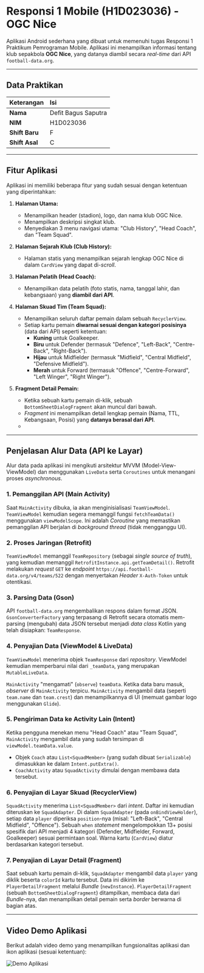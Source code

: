 # Responsi 1 Mobile (H1D023036) - OGC Nice

Aplikasi Android sederhana yang dibuat untuk memenuhi tugas Responsi 1 Praktikum Pemrograman Mobile. 
Aplikasi ini menampilkan informasi tentang klub sepakbola **OGC Nice**, yang datanya diambil secara *real-time* dari API `football-data.org`.

---

## Data Praktikan

| Keterangan | Isi |
| :--- | :--- |
| **Nama** | Defit Bagus Saputra |
| **NIM** | H1D023036 |
| **Shift Baru** | F |
| **Shift Asal** | C |

---

## Fitur Aplikasi

Aplikasi ini memiliki beberapa fitur yang sudah sesuai dengan ketentuan yang diperintahkan:

1.  **Halaman Utama:**
    * Menampilkan header (stadion), logo, dan nama klub OGC Nice.
    * Menampilkan deskripsi singkat klub.
    * Menyediakan 3 menu navigasi utama: "Club History", "Head Coach", dan "Team Squad".

2.  **Halaman Sejarah Klub (Club History):**
    * Halaman statis yang menampilkan sejarah lengkap OGC Nice di dalam `CardView` yang dapat di-*scroll*.

3.  **Halaman Pelatih (Head Coach):**
    * Menampilkan data pelatih (foto statis, nama, tanggal lahir, dan kebangsaan) yang **diambil dari API**.

4.  **Halaman Skuad Tim (Team Squad):**
    * Menampilkan seluruh daftar pemain dalam sebuah `RecyclerView`.
    * Setiap kartu pemain **diwarnai sesuai dengan kategori posisinya** (data dari API) seperti ketentuan:
        * **Kuning** untuk Goalkeeper.
        * **Biru** untuk Defender (termasuk "Defence", "Left-Back", "Centre-Back", "Right-Back").
        * **Hijau** untuk Midfielder (termasuk "Midfield", "Central Midfield", "Defensive Midfield").
        * **Merah** untuk Forward (termasuk "Offence", "Centre-Forward", "Left Winger", "Right Winger").

5.  **Fragment Detail Pemain:**
    * Ketika sebuah kartu pemain di-klik, sebuah `BottomSheetDialogFragment` akan muncul dari bawah.
    * *Fragment* ini menampilkan detail lengkap pemain (Nama, TTL, Kebangsaan, Posisi) yang **datanya berasal dari API**.
    * 
---

## Penjelasan Alur Data (API ke Layar)

Alur data pada aplikasi ini mengikuti arsitektur MVVM (Model-View-ViewModel) dan menggunakan `LiveData` serta `Coroutines` untuk menangani proses *asynchronous*.

### 1. Pemanggilan API (Main Activity)
Saat `MainActivity` dibuka, ia akan menginisialisasi `TeamViewModel`. `TeamViewModel` kemudian segera memanggil fungsi `fetchTeamData()` menggunakan `viewModelScope`. Ini adalah *Coroutine* yang memastikan pemanggilan API berjalan di *background thread* (tidak mengganggu UI).

### 2. Proses Jaringan (Retrofit)
`TeamViewModel` memanggil `TeamRepository` (sebagai *single source of truth*), yang kemudian memanggil `RetrofitInstance.api.getTeamDetail()`. Retrofit melakukan *request* `GET` ke *endpoint* `https://api.football-data.org/v4/teams/522` dengan menyertakan *Header* `X-Auth-Token` untuk otentikasi.

### 3. Parsing Data (Gson)
API `football-data.org` mengembalikan respons dalam format JSON. `GsonConverterFactory` yang terpasang di Retrofit secara otomatis mem-parsing (mengubah) data JSON tersebut menjadi *data class* Kotlin yang telah disiapkan: `TeamResponse`.

### 4. Penyajian Data (ViewModel & LiveData)
`TeamViewModel` menerima objek `TeamResponse` dari *repository*. ViewModel kemudian memperbarui nilai dari `_teamData`, yang merupakan `MutableLiveData`.

`MainActivity` "mengamati" (`observe`) `teamData`. Ketika data baru masuk, *observer* di `MainActivity` terpicu. `MainActivity` mengambil data (seperti `team.name` dan `team.crest`) dan menampilkannya di UI (memuat gambar logo menggunakan `Glide`).

### 5. Pengiriman Data ke Activity Lain (Intent)
Ketika pengguna menekan menu "Head Coach" atau "Team Squad", `MainActivity` mengambil data yang sudah tersimpan di `viewModel.teamData.value`.
* Objek `Coach` atau `List<SquadMember>` (yang sudah dibuat `Serializable`) dimasukkan ke dalam `Intent.putExtra()`.
* `CoachActivity` atau `SquadActivity` dimulai dengan membawa data tersebut.

### 6. Penyajian di Layar Skuad (RecyclerView)
`SquadActivity` menerima `List<SquadMember>` dari *intent*. Daftar ini kemudian diteruskan ke `SquadAdapter`.
Di dalam `SquadAdapter` (pada `onBindViewHolder`), setiap data `player` diperiksa `position`-nya (misal: "Left-Back", "Central Midfield", "Offence"). Sebuah `when` *statement* mengelompokkan 13+ posisi spesifik dari API menjadi 4 kategori (Defender, Midfielder, Forward, Goalkeeper) sesuai permintaan soal. Warna kartu (`CardView`) diatur berdasarkan kategori tersebut.

### 7. Penyajian di Layar Detail (Fragment)
Saat sebuah kartu pemain di-klik, `SquadAdapter` mengambil data `player` yang diklik beserta `colorId` kartu tersebut.
Data ini dikirim ke `PlayerDetailFragment` melalui *Bundle* (`newInstance`). `PlayerDetailFragment` (sebuah `BottomSheetDialogFragment`) ditampilkan, membaca data dari *Bundle*-nya, dan menampilkan detail pemain serta *border* berwarna di bagian atas.

---

## Video Demo Aplikasi

Berikut adalah video demo yang menampilkan fungsionalitas aplikasi dan ikon aplikasi (sesuai ketentuan):

![Demo Aplikasi](demo/demo_app.gif)

